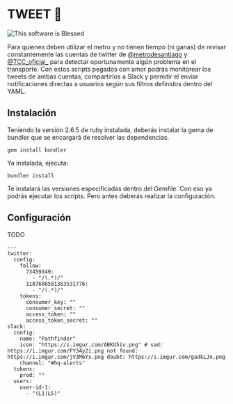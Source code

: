 TWEET 🐁
=======

![This software is Blessed](https://img.shields.io/badge/blessed-100%25-770493.svg)

Para quienes deben utilizar el metro y no tienen tiempo (ni ganas) de revisar constantemente las cuentas de twitter de [@metrodesantiago](https://twitter.com/metrodesantiago) y [@TCC_oficial_](https://twitter.com/TCC_oficial_) para detectar oportunamente algún problema en el transporte. Con estos scripts pegados con amor podrás monitorear los tweets de ambas cuentas, compartirlos a Slack y permitir el enviar notificaciones directas a usuarios según sus filtros definidos dentro del YAML.  

Instalación
----
Teniendo la versión 2.6.5 de ruby instalada, deberás instalar la gema de bundler que se encargará de resolver las dependencias.
```
gem install bundler
```

Ya instalada, ejecuta:
```
bundler install
```

Te instalará las versiones especificadas dentro del Gemfile. Con eso ya podrás ejecutar los scripts. Pero antes deberás realizar la configuración.

Configuración
----

TODO


```
---
twitter:
  config:
    follow:
      73459349:
        - "/(.*)/"
      1187606581363531776:
        - "/(.*)/"
    tokens:
      consumer_key: ""
      consumer_secret: ""
      access_token: ""
      access_token_secret: ""
slack:
  config:
    name: "Pathfinder"
    icon: "https://i.imgur.com/ABKU5iv.png" # sad: https://i.imgur.com/FY34y2i.png not found: https://i.imgur.com/jV3M6Yx.png doubt: https://i.imgur.com/gadkLJn.png
    channel: "#hq-alerts"
  tokens:
    prod: ""
  users:
    user-id-1:
      - "(L1|L5)"

```